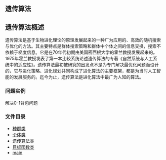 ## 遗传算法

## 遗传算法概述

遗传算法是基于生物进化理论的原理发展起来的一种广为应用的、高效的随机搜索与优化的方法。其主要特点是群体搜索策略和群体中个体之间的信息交换，搜索不依赖于梯度信息。它是在70年代初期由美国密西根大学的霍兰教授发展起来的。1975年霍兰教授发表了第一本比较系统论述遗传算法的专著《自然系统与人工系统中的适应性》。遗传算法最初被研究的出发点不是为专门解决最优化问题而设计的，它与进化策略、进化规划共同构成了进化算法的主要框架，都是为当时人工智能的发展服务的。迄今为止，遗传算法是进化算法中最广为人知的算法。

### 问题实例

解决0-1背包问题

### 文件目录

* [种群类](./Population.js)
* [个体类](.Individual.js)
* [遗传算法类](./Algorithm.js)
* [目标函数类](./FitnessCalc.js)
* [main](./main.js)